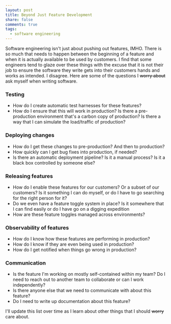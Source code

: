 ```yaml
---
layout: post
title: Beyond Just Feature Development
share: false
comments: true
tags:
  - software engineering
---
```


Software engineering isn't just about pushing out features, IMHO. There is so much that needs to happen between the beginning of a feature and when it is actually available to be used by customers. I find that some engineers tend to glaze over these things with the excuse that it is not their job to ensure the software they write gets into their customers hands and works as intended. I disagree. Here are some of the questions I ~~worry about~~ ask myself when writing software.

### Testing
  - How do I create automatic test harnesses for these features?
  - How do I ensure that this will work in production? Is there a pre-production environment that's a carbon copy of production? Is there a way that I can simulate the load/traffic of production?

### Deploying changes
  - How do I get these changes to pre-production? And then to production?
  - How quickly can I get bug fixes into production, if needed?
  - Is there an automatic deployment pipeline? Is it a manual process? Is it a black box controlled by someone else?

### Releasing features
  - How do I enable these features for our customers? Or a subset of our customers? Is it something I can do myself, or do I have to go searching for the right person for it?
  - Do we even have a feature toggle system in place? Is it somewhere that I can find easily or do I have go on a digging expedition
  - How are these feature toggles managed across environments?

### Observability of features
  - How do I know how these features are performing in production?
  - How do I know if they are even being used in production?
  - How do I get notified when things go wrong in production?

### Communication
  - Is the feature I'm working on mostly self-contained within my team? Do I need to reach out to another team to collaborate or can I work independently?
  - Is there anyone else that we need to communicate with about this feature?
  - Do I need to write up documentation about this feature?

I'll update this list over time as I learn about other things that I should ~~worry~~ care about.
